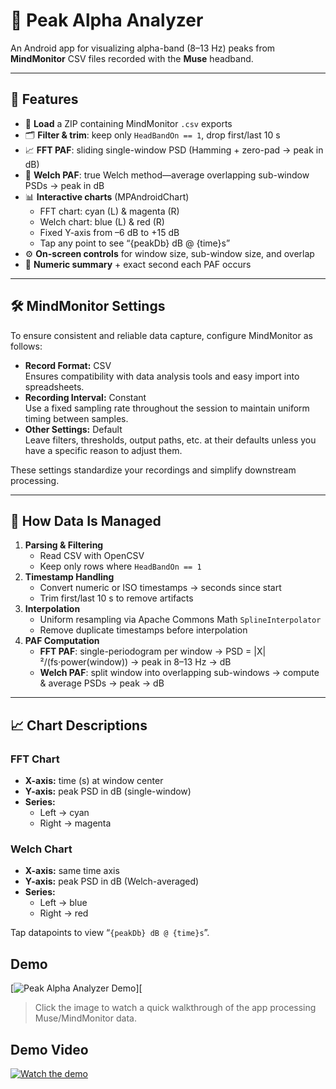 # 🧠 Peak Alpha Analyzer

An Android app for visualizing alpha-band (8–13 Hz) peaks from **MindMonitor** CSV files recorded with the **Muse** headband.

---

## 🎯 Features

- 🔄 **Load** a ZIP containing MindMonitor `.csv` exports  
- 🗂️ **Filter & trim**: keep only `HeadBandOn == 1`, drop first/last 10 s  
- 📈 **FFT PAF**: sliding single-window PSD (Hamming + zero-pad → peak in dB)  
- 🔬 **Welch PAF**: true Welch method—average overlapping sub-window PSDs → peak in dB  
- 📊 **Interactive charts** (MPAndroidChart)  
  - FFT chart: cyan (L) & magenta (R)  
  - Welch chart: blue (L) & red (R)  
  - Fixed Y-axis from –6 dB to +15 dB  
  - Tap any point to see “{peakDb} dB @ {time}s”  
- ⚙️ **On-screen controls** for window size, sub-window size, and overlap  
- 📝 **Numeric summary** + exact second each PAF occurs  

---

## 🛠 MindMonitor Settings

To ensure consistent and reliable data capture, configure MindMonitor as follows:

- **Record Format:** CSV  
  Ensures compatibility with data analysis tools and easy import into spreadsheets.  
- **Recording Interval:** Constant  
  Use a fixed sampling rate throughout the session to maintain uniform timing between samples.  
- **Other Settings:** Default  
  Leave filters, thresholds, output paths, etc. at their defaults unless you have a specific reason to adjust them.

These settings standardize your recordings and simplify downstream processing.

---

## 🔬 How Data Is Managed

1. **Parsing & Filtering**  
   - Read CSV with OpenCSV  
   - Keep only rows where `HeadBandOn == 1`  
2. **Timestamp Handling**  
   - Convert numeric or ISO timestamps → seconds since start  
   - Trim first/last 10 s to remove artifacts  
3. **Interpolation**  
   - Uniform resampling via Apache Commons Math `SplineInterpolator`  
   - Remove duplicate timestamps before interpolation  
4. **PAF Computation**  
   - **FFT PAF**: single-periodogram per window → PSD = |X|²/(fs·power(window)) → peak in 8–13 Hz → dB  
   - **Welch PAF**: split window into overlapping sub-windows → compute & average PSDs → peak → dB  

---

## 📈 Chart Descriptions

### FFT Chart  
- **X-axis:** time (s) at window center  
- **Y-axis:** peak PSD in dB (single-window)  
- **Series:**  
  - Left → cyan  
  - Right → magenta  

### Welch Chart  
- **X-axis:** same time axis  
- **Y-axis:** peak PSD in dB (Welch-averaged)  
- **Series:**  
  - Left → blue  
  - Right → red  

Tap datapoints to view “`{peakDb} dB @ {time}s`”.

## Demo

[![Peak Alpha Analyzer Demo](docs/demo-thumb.png)][

> Click the image to watch a quick walkthrough of the app processing Muse/MindMonitor data.
> 
## Demo Video

[![Watch the demo](https://img.youtube.com/vi/mDIf9wOj8SY/0.jpg)](https://youtube.com/shorts/mDIf9wOj8SY)
